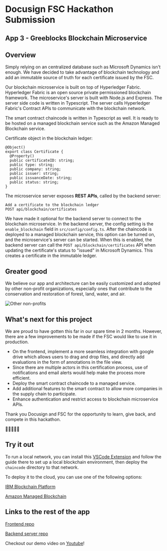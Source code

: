 # Docusign FSC Hackathon Submission

## App 3 - Greeblocks Blockchain Microservice

## Overview

Simply relying on an centralized database such as Microsoft Dynamics isn't enough. We have decided to take advantage of blockchain technology and add an immutable source of truth for each certificate issued by the FSC.

Our blockchain microservice is built on top of Hyperledger Fabric. Hyperledger Fabric is an open source private permissioned blockchain framework. The microservice's server is built with Node.js and Express. The server side code is written in Typescript. The server calls Hyperledger Fabric's Contract APIs to communicate with the blockchain network.

The smart contract chaincode is written in Typescript as well. It is ready to be hosted on a managed blockchain service such as the Amazon Managed Blockchain service.

Certificate object in the blockchain ledger:

```
@Object()
export class Certificate {
  @Property()
  public certificateID: string;
  public type: string;
  public company: string;
  public issuer: string;
  public issuanceDate: string;
  public status: string;
}
```

The microservice server exposes **REST APIs**, called by the backend server:

```
Add a certificate to the blockchain ledger
POST api/blockchain/certificates
```

We have made it optional for the backend server to connect to the blockchain microservice. In the backend server, the config setting is the `enable_blockchain` field in `src/config/config.ts`. After the chaincode is deployed to a managed blockchain service, this option can be turned on, and the microservice's server can be started. When this is enabled, the backend server can call the `POST api/blockchain/certificates` API when updating the certificate's status to "issued" in Microsoft Dynamics. This creates a certificate in the immutable ledger.

## Greater good

We believe our app and architecture can be easily customized and adopted by other non-profit organizations, especially ones that contribute to the conservation and restoration of forest, land, water, and air.

![Other non-profits](src/files/Non_profits.png)

## What's next for this project

We are proud to have gotten this far in our spare time in 2 months. However, there are a few improvements to be made if the FSC would like to use it in production.

- On the frontend, implement a more seamless integration with google drive which allows users to drag and drop files, and directly add evaluations in the form of annotations in the file view.
- Since there are multiple actors in this certification process, use of notifications and email alerts would help make the process more efficient.
- Deploy the smart contract chaincode to a managed service.
- Add additional features to the smart contract to allow more companies in the supply chain to participate.
- Enhance authentication and restrict access to blockchain microservice APIs.

Thank you Docusign and FSC for the opportunity to learn, give back, and compete in this hackathon.

:deciduous_tree::deciduous_tree::deciduous_tree::deciduous_tree::deciduous_tree:

## Try it out

To run a local network, you can install this [VSCode Extension](https://marketplace.visualstudio.com/items?itemName=IBMBlockchain.ibm-blockchain-platform) and follow the guide there to set up a local blockchain environment, then deploy the `chaincode` directory to that network.

To deploy it to the cloud, you can use one of the following options:

[IBM Blockchain Platform](https://www.ibm.com/blockchain/platform)

[Amazon Managed Blockchain](https://aws.amazon.com/managed-blockchain/)

## Links to the rest of the app

[Frontend repo](https://github.com/axcasella/docusign_fsc_ui)

[Backend server repo](https://github.com/axcasella/docusign_fsc_server)

Checkout our demo video on [Youtube](https://www.youtube.com/watch?v=NoS7zAkZ2Gc&feature=youtu.be)!
